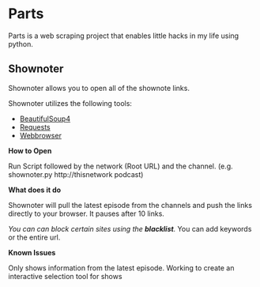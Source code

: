 # Parts


Parts is a web scraping project that enables little hacks in my life using python. 

## Shownoter
Shownoter allows you to open all of the shownote links.

Shownoter utilizes the following tools:
 - [BeautifulSoup4][0]
 - [Requests][1]
 - [Webbrowser][2]
 
**How to Open**

Run Script followed by the network (Root URL) and the channel. (e.g. shownoter.py http://thisnetwork podcast)

**What does it do**

Shownoter will pull the latest episode from the channels and push the links directly to your browser. It pauses after 10 links. 

*You can can block certain sites using the **blacklist**.* You can add keywords or the entire url.

**Known Issues**

Only shows information from the latest episode. Working to create an interactive selection tool for shows


[0]:http://www.crummy.com/software/BeautifulSoup/ "Beautiful Soup"
[1]:http://docs.python-requests.org/en/latest/ "Requests"
[2]:http://pymotw.com/2/webbrowser/index.html "Web Browser"
